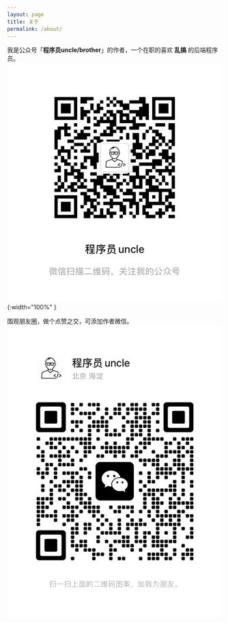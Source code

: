 ```yaml
---
layout: page
title: 关于
permalink: /about/
---
```


我是公众号「**程序员uncle/brother**」的作者，一个在职的喜欢 **乱搞** 的后端程序员。
![关注我，即可体验 ChatGPT](/assets/official-account-qr.JPG){:width="100%" }

围观朋友圈，做个点赞之交，可添加作者微信。
![作者微信](/assets/author-wechat-qr.JPG)
